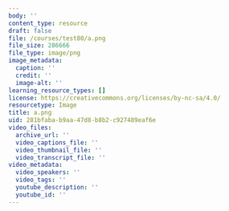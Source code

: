 ```yaml
---
body: ''
content_type: resource
draft: false
file: /courses/test80/a.png
file_size: 286666
file_type: image/png
image_metadata:
  caption: ''
  credit: ''
  image-alt: ''
learning_resource_types: []
license: https://creativecommons.org/licenses/by-nc-sa/4.0/
resourcetype: Image
title: a.png
uid: 281bfaba-b9aa-47d8-b8b2-c927489eaf6e
video_files:
  archive_url: ''
  video_captions_file: ''
  video_thumbnail_file: ''
  video_transcript_file: ''
video_metadata:
  video_speakers: ''
  video_tags: ''
  youtube_description: ''
  youtube_id: ''
---
```

